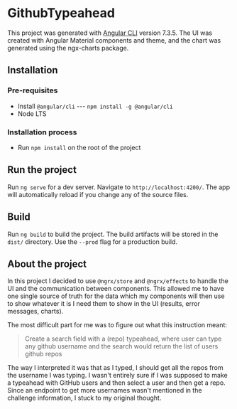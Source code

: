 # GithubTypeahead

This project was generated with [Angular CLI](https://github.com/angular/angular-cli) version 7.3.5.
The UI was created with Angular Material components and theme, and the chart was generated using the ngx-charts package.

## Installation

### Pre-requisites
- Install `@angular/cli` --- `npm install -g @angular/cli`
- Node LTS

### Installation process
- Run `npm install` on the root of the project

## Run the project

Run `ng serve` for a dev server. Navigate to `http://localhost:4200/`. The app will automatically reload if you change any of the source files.

## Build

Run `ng build` to build the project. The build artifacts will be stored in the `dist/` directory. Use the `--prod` flag for a production build.

## About the project

In this project I decided to use `@ngrx/store` and `@ngrx/effects` to handle the UI and the communication between components. This allowed me to have one single source of truth for the data which my components will then use to show whatever it is I need them to show in the UI (results, error messages, charts).

The most difficult part for me was to figure out what this instruction meant:

> Create a search field with a (repo) typeahead, where user can type any github username and the search would return the list of users github repos

The way I interpreted it was that as I typed, I should get all the repos from the username I was typing. I wasn't entirely sure if I was supposed to make a typeahead with GitHub users and then select a user and then get a repo. Since an endpoint to get more usernames wasn't mentioned in the challenge information, I stuck to my original thought.


